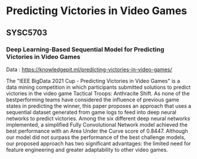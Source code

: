 # Predicting Victories in Video Games

## SYSC5703

### Deep Learning-Based Sequential Model for  Predicting Victories in Video Games

Data : https://knowledgepit.ml/predicting-victories-in-video-games/ 

The "IEEE BigData 2021 Cup - Predicting Victories in Video Games" is a data mining competition in which participants submitted solutions to predict victories in the video game Tactical Troops: Anthracite Shift. As none of the bestperforming teams have considered the influence of previous game states in predicting the winner, this paper proposes an approach that uses a sequential dataset generated from game logs to feed into deep neural networks to predict victories. Among the six different deep neural networks implemented, a simplified Fully Convolutional Network model achieved the best performance with an Area Under the Curve score of 0.8447. Although our model did not surpass the performance of the best challenge models, our proposed approach has two significant advantages: the limited need for feature engineering and greater adaptability to other video games.

